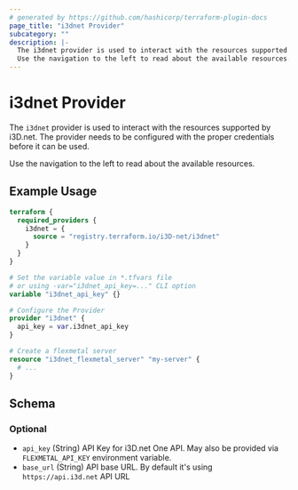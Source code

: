 ```yaml
---
# generated by https://github.com/hashicorp/terraform-plugin-docs
page_title: "i3dnet Provider"
subcategory: ""
description: |-
  The i3dnet provider is used to interact with the resources supported by i3D.net. The provider needs to be configured with the proper credentials before it can be used.
  Use the navigation to the left to read about the available resources.
---
```


# i3dnet Provider

The `i3dnet` provider is used to interact with the resources supported by i3D.net. The provider needs to be configured with the proper credentials before it can be used.

Use the navigation to the left to read about the available resources.

## Example Usage

```terraform
terraform {
  required_providers {
    i3dnet = {
      source = "registry.terraform.io/i3D-net/i3dnet"
    }
  }
}

# Set the variable value in *.tfvars file
# or using -var="i3dnet_api_key=..." CLI option
variable "i3dnet_api_key" {}

# Configure the Provider
provider "i3dnet" {
  api_key = var.i3dnet_api_key
}

# Create a flexmetal server
resource "i3dnet_flexmetal_server" "my-server" {
  # ...
}
```

<!-- schema generated by tfplugindocs -->
## Schema

### Optional

- `api_key` (String) API Key for i3D.net One API. May also be provided via `FLEXMETAL_API_KEY` environment variable.
- `base_url` (String) API base URL. By default it's using `https://api.i3d.net` API URL
